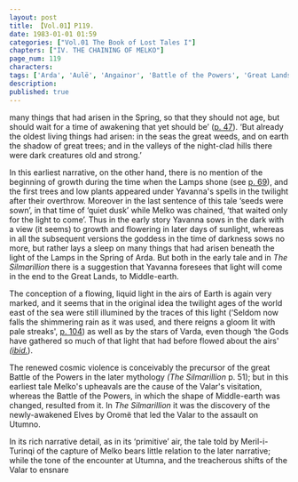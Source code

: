 ```yaml
---
layout: post
title: 【Vol.01】P119.
date: 1983-01-01 01:59
categories: ["Vol.01 The Book of Lost Tales I"]
chapters: ["IV. THE CHAINING OF MELKO"]
page_num: 119
characters: 
tags: ['Arda', 'Aulë', 'Angainor', 'Battle of the Powers', 'Great Lands', 'Lamps, The', 'Melko', 'Middle-earth', 'Meril-i-Turinqi', 'Oromë', 'Silmarillion, The', 'Stars']
description: 
published: true
---
```


<p style="text-indent: 0;">
many things that had arisen in the Spring, so that they should not age, but should wait for a time of awakening that yet should be’ (<a href="{{site.baseurl}}/vol01-p47">p. 47</a>). ‘But already the oldest living things had arisen: in the seas the great weeds, and on earth the shadow of great trees; and in the valleys of the night-clad hills there were dark creatures old and strong.’
</p>

In this earliest narrative, on the other hand, there is no mention of the beginning of growth during the time when the Lamps shone (see [p. 69]({{site.baseurl}}/vol01-p69)), and the first trees and low plants appeared under Yavanna's spells in the twilight after their overthrow. Moreover in the last sentence of this tale ‘seeds were sown’, in that time of ‘quiet dusk’ while Melko was chained, ‘that waited only for the light to come’. Thus in the early story Yavanna sows in the dark with a view (it seems) to growth and flowering in later days of sunlight, whereas in all the subsequent versions the goddess in the time of darkness sows no more, but rather lays a sleep on many things that had arisen beneath the light of the Lamps in the Spring of Arda. But both in the early tale and in <I>The Silmarillion</I> there is a suggestion that Yavanna foresees that light will come in the end to the Great Lands, to Middle-earth.

The conception of a flowing, liquid light in the airs of Earth is again very marked, and it seems that in the original idea the twilight ages of the world east of the sea were still illumined by the traces of this light (‘Seldom now falls the shimmering rain as it was used, and there reigns a gloom lit with pale streaks', [p. 104]({{site.baseurl}}/vol01-p104)) as well as by the stars of Varda, even though ‘the Gods have gathered so much of that light that had before flowed about the airs' <I>([ibid.]({{site.baseurl}}/vol01-p104)</I>).

The renewed cosmic violence is conceivably the precursor of the great Battle of the Powers in the later mythology <I>(The Silmarillion</I> p. 51); but in this earliest tale Melko's upheavals are the cause of the Valar's visitation, whereas the Battle of the Powers, in which the shape of Middle-earth was changed, resulted from it. In <I>The Silmarillion</I> it was the discovery of the newly-awakened Elves by Oromë that led the Valar to the assault on Utumno.

In its rich narrative detail, as in its ‘primitive’ air, the tale told by Meril-i-Turinqi of the capture of Melko bears little relation to the later narrative; while the tone of the encounter at Utumna, and the treacherous shifts of the Valar to ensnare

